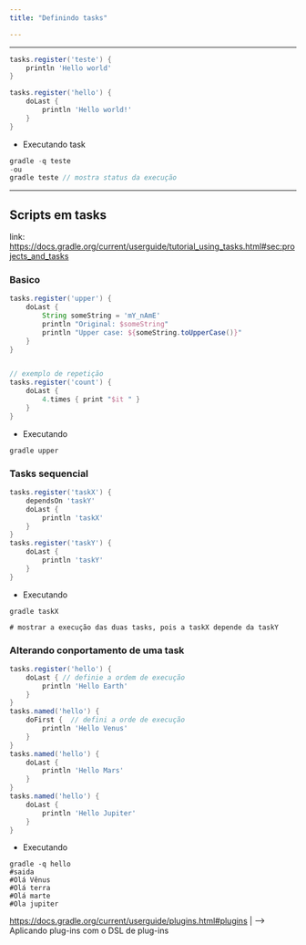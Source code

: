 ```yaml
---
title: "Definindo tasks"

---
```


---

```groovy
tasks.register('teste') {
    println 'Hello world'
}

tasks.register('hello') {
    doLast {
        println 'Hello world!'
    }
}
```

-  Executando task

```groovy
gradle -q teste 
-ou
gradle teste // mostra status da execução
```

---

## Scripts em tasks

link: https://docs.gradle.org/current/userguide/tutorial_using_tasks.html#sec:projects_and_tasks

### Basico

```groovy
tasks.register('upper') {
    doLast {
        String someString = 'mY_nAmE'
        println "Original: $someString"
        println "Upper case: ${someString.toUpperCase()}"
    }
}


// exemplo de repetição
tasks.register('count') {
    doLast {
        4.times { print "$it " }
    }
}
```

- Executando 

```shell
gradle upper
```

### Tasks sequencial

```groovy
tasks.register('taskX') {
    dependsOn 'taskY'
    doLast {
        println 'taskX'
    }
}
tasks.register('taskY') {
    doLast {
        println 'taskY'
    }
}
```

- Executando 

```shell
gradle taskX

# mostrar a execução das duas tasks, pois a taskX depende da taskY
```

### Alterando conportamento de uma task

```groovy
tasks.register('hello') {
    doLast { // definie a ordem de execução
        println 'Hello Earth'
    }
}
tasks.named('hello') {
    doFirst {  // defini a orde de execução 
        println 'Hello Venus'
    }
}
tasks.named('hello') {
    doLast {
        println 'Hello Mars'
    }
}
tasks.named('hello') {
    doLast {
        println 'Hello Jupiter'
    }
}
```

- Executando 

```shell
gradle -q hello
#saida
#Olá Vênus
#Olá terra
#Olá marte
#Ola jupiter
```

https://docs.gradle.org/current/userguide/plugins.html#plugins
 |
  --> Aplicando plug-ins com o DSL de plug-ins


